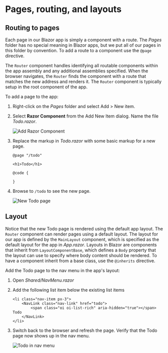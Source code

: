 # Pages, routing, and layouts

## Routing to pages

Each page in our Blazor app is simply a component with a route. The *Pages* folder has no special meaning in Blazor apps, but we put all of our pages in this folder by convention. To add a route to a component use the `@page` directive.

The `Router` component handles identifying all routable components within the app assembly and any additional assemblies specified. When the browser navigates, the `Router` finds the component with a route that matches the new address and renders it. The `Router` component is typically setup in the root component of the app.

To add a page to the app:

1. Right-click on the *Pages* folder and select Add > New item.
1. Select **Razor Component** from the Add New Item dialog. Name the file *Todo.razor*.

    ![Add Razor Component](https://user-images.githubusercontent.com/1874516/67260815-57db5b80-f452-11e9-8c96-49bf4d114086.png)

1. Replace the markup in *Todo.razor* with some basic markup for a new page.

    ```
    @page "/todo"

    <h1>Todo</h1>

    @code {

    }
    ```

1. Browse to `/todo` to see the new page.

    ![New Todo page](https://user-images.githubusercontent.com/1874516/67260905-dcc67500-f452-11e9-86a7-802c59d2e4b5.png)

## Layout

Notice that the new Todo page is rendered using the default app layout. The `Router` component can render pages using a default layout. The layout for our app is defined by the `MainLayout` component, which is specified as the default layout for the app in *App.razor*. Layouts in Blazor are components that inherit from `LayoutComponentBase`, which defines a `Body` property that the layout can use to specify where body content should be rendered. To have a component inherit from a base class, use the `@inherits` directive.

Add the Todo page to the nav menu in the app's layout:

1. Open *Shared/NavMenu.razor*
1. Add the following list item below the existing list items

    ```
    <li class="nav-item px-3">
        <NavLink class="nav-link" href="todo">
            <span class="oi oi-list-rich" aria-hidden="true"></span> Todo
        </NavLink>
    </li>
    ```

1. Switch back to the browser and refresh the page. Verify that the Todo page now shows up in the nav menu.

    ![Todo in nav menu](https://user-images.githubusercontent.com/1874516/67261191-77738380-f454-11e9-85e0-ac7d59a170bc.png)
